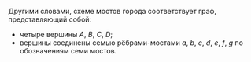 Другими словами, схеме мостов города соответствует граф, представляющий собой:
- четыре вершины $A$, $B$, $C$, $D$;
- вершины соединены семью рёбрами-мостами $a$, $b$, $c$, $d$, $e$, $f$, $g$ по обозначениям семи мостов.